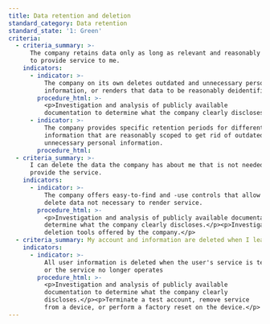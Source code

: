 ```yaml
---
title: Data retention and deletion
standard_category: Data retention
standard_state: '1: Green'
criteria:
  - criteria_summary: >-
      The company retains data only as long as relevant and reasonably necessary
      to provide service to me.
    indicators:
      - indicator: >-
          The company on its own deletes outdated and unnecessary personal
          information, or renders that data to be reasonably deidentified.
        procedure_html: >-
          <p>Investigation and analysis of publicly available
          documentation to determine what the company clearly discloses.</p>
      - indicator: >-
          The company provides specific retention periods for different types of
          information that are reasonably scoped to get rid of outdated and
          unnecessary personal information.
        procedure_html:
  - criteria_summary: >-
      I can delete the data the company has about me that is not needed to
      provide the service.
    indicators:
      - indicator: >-
          The company offers easy-to-find and -use controls that allow users to
          delete data not necessary to render service.
        procedure_html: >-
          <p>Investigation and analysis of publicly available documentation to
          determine what the company clearly discloses.</p><p>Investigation of
          deletion tools offered by the company.</p>
  - criteria_summary: My account and information are deleted when I leave the service.
    indicators:
      - indicator: >-
          All user information is deleted when the user's service is terminated,
          or the service no longer operates
        procedure_html: >-
          <p>Investigation and analysis of publicly available
          documentation to determine what the company clearly
          discloses.</p><p>Terminate a test account, remove service
          from a device, or perform a factory reset on the device.</p>
---
```



